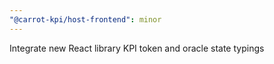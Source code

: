 ```yaml
---
"@carrot-kpi/host-frontend": minor
---
```


Integrate new React library KPI token and oracle state typings
